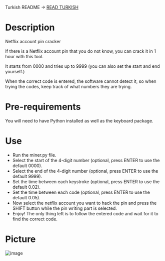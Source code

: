 Turkish README -> [READ TURKISH](https://github.com/Osderda/netflixPinCracker/blob/main/README-TR.md)
# Description
Netflix account pin cracker

If there is a Netflix account pin that you do not know,
you can crack it in 1 hour with this tool.

It starts from 0000 and tries up to 9999 (you can also set the start and end yourself.)

When the correct code is entered, the software cannot detect it, so when trying the codes,
keep track of what numbers they are trying.

# Pre-requirements
You will need to have Python installed as well as the keyboard package.

# Use

- Run the miner.py file.
- Select the start of the 4-digit number (optional, press ENTER to use the default 0000).
- Select the end of the 4-digit number (optional, press ENTER to use the default 9999).
- Set the time between each keystroke (optional, press ENTER to use the default 0.02).
- Set the time between each code (optional, press ENTER to use the default 0.05).
- Now select the netflix account you want to hack the pin and press the SHIFT button while the pin writing part is selected.
- Enjoy! The only thing left is to follow the entered code and wait for it to find the correct code.

# Picture
![image](https://user-images.githubusercontent.com/68977883/205501182-08dfead6-4d12-484a-a032-53bd1412a510.png)
